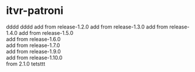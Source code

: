 # itvr-patroni

dddd
dddd
add from release-1.2.0
add from release-1.3.0
add from release-1.4.0
add from release-1.5.0  
add from release-1.6.0  
add from release-1.7.0  
add from release-1.9.0  
add from release-1.10.0  
from 2.1.0
tetsttt
